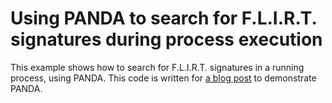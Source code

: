 # Using PANDA to search for F.L.I.R.T. signatures during process execution

This example shows how to search for F.L.I.R.T. signatures in a running process, using PANDA. This code is written for [a blog post](https://blog.nietaanraken.nl/posts/pandare-flirt/) to demonstrate PANDA.
